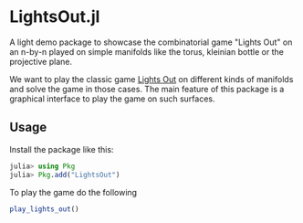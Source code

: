 # LightsOut.jl


A light demo package to showcase the combinatorial game "Lights Out" on an n-by-n played on simple manifolds like the torus, kleinian bottle or the projective plane.

We want to play the classic game [Lights Out](https://en.wikipedia.org/wiki/Lights_Out_(game)) on different kinds of manifolds and solve the game in those cases. The main feature of this package is a graphical interface to play the game on such surfaces.

## Usage

Install the package like this: 

```julia
julia> using Pkg
julia> Pkg.add("LightsOut")
```

To play the game do the following

```julia 
play_lights_out()
```

